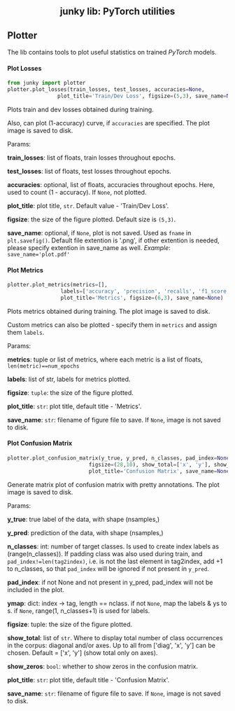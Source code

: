 <h2 align="center">junky lib: PyTorch utilities</h2>

## Plotter

The lib contains tools to plot useful statistics on trained *PyTorch* models.

#### Plot Losses

```python
from junky import plotter
plotter.plot_losses(train_losses, test_losses, accuracies=None, 
                plot_title='Train/Dev Loss', figsize=(5,3), save_name=None)
```

Plots train and dev losses obtained during training.

Also, can plot (1-accuracy) curve, if `accuracies` are specified.
The plot image is saved to disk.

Params:

**train_losses**:   list of floats, train losses throughout epochs.

**test_losses**:    list of floats, test losses throughout epochs.

**accuracies**:     optional, list of floats, accuracies throughout epochs.
Here, used to count (1 - accuracy). If `None`, not plotted.
			  
**plot_title**:     plot title, `str`. Default value - 'Train/Dev Loss'.

**figsize**:        the size of the figure plotted. Default size is `(5,3)`.

**save_name**:      optional, if `None`, plot is not saved. 
Used as `fname` in `plt.savefig()`. Default file extention is '.png', 
if other extention is needed, please specify extention in save_name as well. 
*Example*: ``save_name='plot.pdf'``


#### Plot Metrics

```python
plotter.plot_metrics(metrics=[], 
                 labels=['accuracy', 'precision', 'recalls', 'f1_score'],
                 plot_title='Metrics', figsize=(6,3), save_name=None)
```

Plots metrics obtained during training.
The plot image is saved to disk.

Custom metrics can also be plotted - specify them in `metrics` and assign them `labels`.

Params:

**metrics**:        tuple or list of metrics, where each metric is 
a list of floats, ``len(metric)==num_epochs``

**labels**:         list of str, labels for metrics plotted.

**figsize**:        `tuple`: the size of the figure plotted.

**plot_title**:     `str`: plot title, default title - 'Metrics'.

**save_name**:      `str`: filename of figure file to save. 
If `None`, image is not saved to disk.


#### Plot Confusion Matrix

```python
plotter.plot_confusion_matrix(y_true, y_pred, n_classes, pad_index=None, ymap=None, 
                          figsize=(28,10), show_total=['x', 'y'], show_zeros=True,
                          plot_title='Confusion Matrix', save_name=None)
```

Generate matrix plot of confusion matrix with pretty annotations.
The plot image is saved to disk.

Params:

**y_true**:        true label of the data, with shape (nsamples,)

**y_pred**:        prediction of the data, with shape (nsamples,)

**n_classes**:     int: number of target classes. Is used to create index labels 
as (range(n_classes)). If padding class was also used during train, and 
`pad_index!=len(tag2index)`, i.e. is not the last element in tag2index, 
add +1 to n_classes, so that `pad_index` will be ignored if not present in `y_pred`. 

                    
**pad_index**:     if not None and not present in y_pred, pad_index will not be 
included in the plot.   
               
**ymap**:          dict: index -> tag, length == nclass. if not `None`, 
map the labels & ys to s. if `None`, range(1, n_classes+1) is used for labels.

**figsize**:       tuple: the size of the figure plotted.

**show_total**:    list of `str`. Where to display total number of class occurrences 
in the corpus: diagonal and/or axes. Up to all from ['diag', 'x', 'y'] can be chosen.
Default = ['x', 'y'] (show total only on axes).

**show_zeros**:    `bool`: whether to show zeros in the confusion matrix.

**plot_title**:    `str`: plot title, default title - 'Confusion Matrix'.

**save_name**:     `str`: filename of figure file to save. If `None`, 
image is not saved to disk.